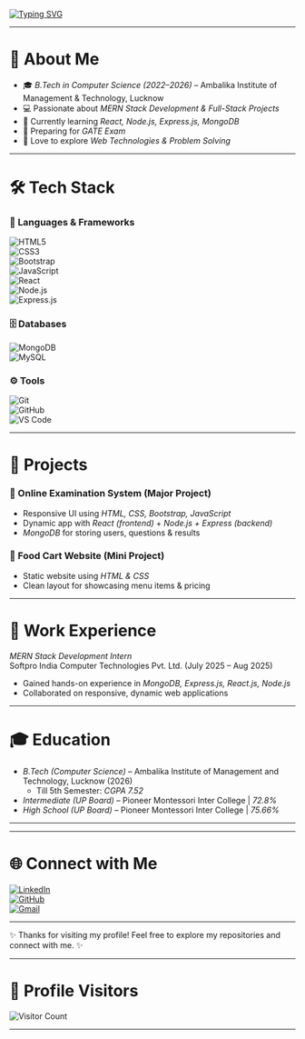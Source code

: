 <!-- Typing effect -->
[![Typing SVG](https://readme-typing-svg.herokuapp.com?font=Fira+Code&weight=500&size=22&pause=1000&color=1F51FF&width=600&lines=Hi%F0%9F%91%8B%2C+I'm+Pari+Shukla;B.Tech+CS+Student+%7C+MERN+Stack+Developer;Passionate+about+Web+Development+%26+Open+Source;Always+Learning+New+Technologies)](https://git.io/typing-svg)

---

# 💫 About Me
- 🎓 *B.Tech in Computer Science (2022–2026)* – Ambalika Institute of Management & Technology, Lucknow  
- 💻 Passionate about *MERN Stack Development & Full-Stack Projects*  
- 🌱 Currently learning *React, Node.js, Express.js, MongoDB*  
- 📘 Preparing for *GATE Exam*  
- 🚀 Love to explore *Web Technologies & Problem Solving*  

---

# 🛠 Tech Stack

### 🚀 Languages & Frameworks  
![HTML5](https://img.shields.io/badge/HTML5-E34F26?style=for-the-badge&logo=html5&logoColor=white)  
![CSS3](https://img.shields.io/badge/CSS3-1572B6?style=for-the-badge&logo=css3&logoColor=white)  
![Bootstrap](https://img.shields.io/badge/Bootstrap-563D7C?style=for-the-badge&logo=bootstrap&logoColor=white)  
![JavaScript](https://img.shields.io/badge/JavaScript-F7DF1E?style=for-the-badge&logo=javascript&logoColor=black)  
![React](https://img.shields.io/badge/React-20232A?style=for-the-badge&logo=react&logoColor=61DAFB)  
![Node.js](https://img.shields.io/badge/Node.js-339933?style=for-the-badge&logo=node.js&logoColor=white)  
![Express.js](https://img.shields.io/badge/Express.js-000000?style=for-the-badge&logo=express&logoColor=white)  

### 🗄 Databases  
![MongoDB](https://img.shields.io/badge/MongoDB-4EA94B?style=for-the-badge&logo=mongodb&logoColor=white)  
![MySQL](https://img.shields.io/badge/MySQL-005C84?style=for-the-badge&logo=mysql&logoColor=white)  

### ⚙ Tools  
![Git](https://img.shields.io/badge/Git-F05032?style=for-the-badge&logo=git&logoColor=white)  
![GitHub](https://img.shields.io/badge/GitHub-181717?style=for-the-badge&logo=github&logoColor=white)  
![VS Code](https://img.shields.io/badge/VS%20Code-0078d7?style=for-the-badge&logo=visual%20studio%20code&logoColor=white)  

---

# 📂 Projects  

### 🔹 Online Examination System (Major Project)
- Responsive UI using *HTML, CSS, Bootstrap, JavaScript*  
- Dynamic app with *React (frontend)* + *Node.js + Express (backend)*  
- *MongoDB* for storing users, questions & results  

### 🔹 Food Cart Website (Mini Project)
- Static website using *HTML & CSS*  
- Clean layout for showcasing menu items & pricing  

---

# 💼 Work Experience
*MERN Stack Development Intern*  
Softpro India Computer Technologies Pvt. Ltd. (July 2025 – Aug 2025)  
- Gained hands-on experience in *MongoDB, Express.js, React.js, Node.js*  
- Collaborated on responsive, dynamic web applications  

---

# 🎓 Education
- *B.Tech (Computer Science)* – Ambalika Institute of Management and Technology, Lucknow (2026)  
  - Till 5th Semester: *CGPA 7.52*  
- *Intermediate (UP Board)* – Pioneer Montessori Inter College | *72.8%*  
- *High School (UP Board)* – Pioneer Montessori Inter College | *75.66%*  

---

---

# 🌐 Connect with Me
[![LinkedIn](https://img.shields.io/badge/LinkedIn-0077B5?style=for-the-badge&logo=linkedin&logoColor=white)](https://linkedin.com/in/pari-shukla)  
[![GitHub](https://img.shields.io/badge/GitHub-100000?style=for-the-badge&logo=github&logoColor=white)](https://github.com/Parishukla20)  
[![Gmail](https://img.shields.io/badge/Gmail-D14836?style=for-the-badge&logo=gmail&logoColor=white)](mailto:prernashukla458@gmail.com)  

---

✨ Thanks for visiting my profile! Feel free to explore my repositories and connect with me. ✨


---

# 👀 Profile Visitors
![Visitor Count](https://komarev.com/ghpvc/?username=Parishukla20&color=blue&style=for-the-badge)

---


